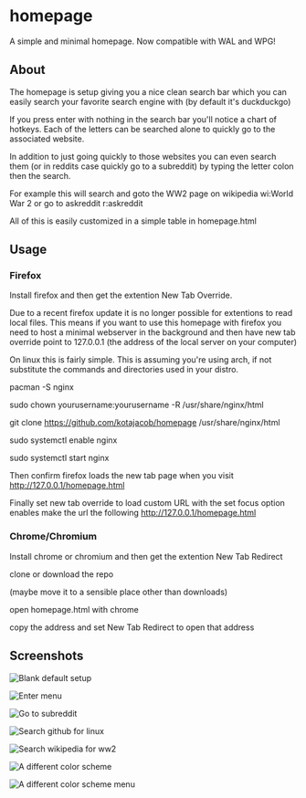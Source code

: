 # homepage
A simple and minimal homepage. Now compatible with WAL and WPG!

## About

The homepage is setup giving you a nice clean search bar which
you can easily search your favorite search engine with (by default it's 
duckduckgo)

If you press enter with nothing in the search bar you'll notice a chart of 
hotkeys. Each of the letters can be searched alone to quickly go to the 
associated website.

In addition to just going quickly to those websites you can even search them 
(or in reddits case quickly go to a subreddit) by typing the letter colon then
the search.

For example this will search and goto the WW2 page on wikipedia
wi:World War 2
or go to askreddit
r:askreddit

All of this is easily customized in a simple table in homepage.html

## Usage
### Firefox
Install firefox and then get the extention New Tab Override.

Due to a recent firefox update it is no longer possible for extentions to read 
local files. This means if you want to use this homepage with firefox you need
to host a minimal webserver in the background and then have new tab override 
point to 127.0.0.1 (the address of the local server on your computer)

On linux this is fairly simple.
This is assuming you're using arch, if not substitute the commands and 
directories used in your distro.

pacman -S nginx

sudo chown yourusername:yourusername -R /usr/share/nginx/html

git clone https://github.com/kotajacob/homepage /usr/share/nginx/html

sudo systemctl enable nginx

sudo systemctl start nginx

Then confirm firefox loads the new tab page when you visit http://127.0.0.1/homepage.html

Finally set new tab override to load custom URL with the set focus option enables
make the url the following http://127.0.0.1/homepage.html 

### Chrome/Chromium
Install chrome or chromium and then get the extention New Tab Redirect

clone or download the repo

(maybe move it to a sensible place other than downloads)

open homepage.html with chrome

copy the address and set New Tab Redirect to open that address

## Screenshots

![Blank default setup](https://i.imgur.com/1TNc1vG.png)

![Enter menu](https://i.imgur.com/My6CgaE.png)

![Go to subreddit](https://i.imgur.com/4hpmbYO.png)

![Search github for linux](https://i.imgur.com/GL67ohK.png)

![Search wikipedia for ww2](https://i.imgur.com/LBE6nZT.png)

![A different color scheme](https://i.imgur.com/bboFM5P.png)

![A different color scheme menu](https://i.imgur.com/fUCkn29.png)
